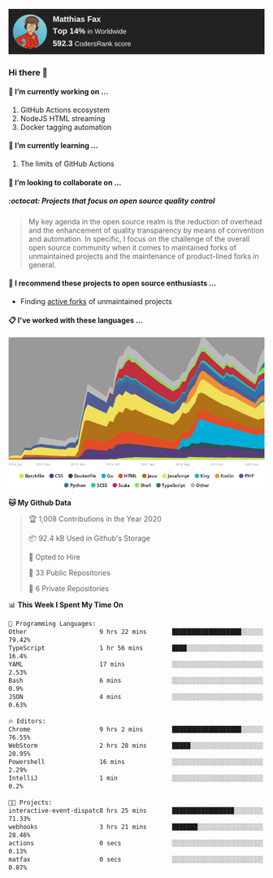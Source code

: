 [![Codersrank](assets/img/badge.png)](https://profile.codersrank.io/user/matfax)

### Hi there 👋

#### 🔭 I’m currently working on ...

1. GitHub Actions ecosystem
1. NodeJS HTML streaming
1. Docker tagging automation

#### 🌱 I’m currently learning ...

1. The limits of GitHub Actions

#### 👯 I’m looking to collaborate on ...

##### :octocat: Projects that focus on open source quality control
> My key agenda in the open source realm is the reduction of overhead and the enhancement of quality transparency by means of convention and automation. In specific, I focus on the challenge of the overall open source community when it comes to maintained forks of unmaintained projects and the maintenance of product-lined forks in general.

#### :rocket: I recommend these projects to open source enthusiasts ...

* Finding [active forks](https://github.com/techgaun/active-forks) of unmaintained projects

#### :clipboard: I've worked with these languages ...

[![Codersrank](assets/img/languages.png)](https://profile.codersrank.io/user/matfax)

<!--START_SECTION:waka-->
**🐱 My Github Data** 

> 🏆 1,008 Contributions in the Year 2020
 > 
> 📦 92.4 kB Used in Github's Storage 
 > 
> 💼 Opted to Hire
 > 
> 📜 33 Public Repositories
 > 
> 🔑 6 Private Repositories 

📊 **This Week I Spent My Time On** 

```text
💬 Programming Languages: 
Other                    9 hrs 22 mins       ███████████████████░░░░░░   79.42% 
TypeScript               1 hr 56 mins        ████░░░░░░░░░░░░░░░░░░░░░   16.4% 
YAML                     17 mins             ░░░░░░░░░░░░░░░░░░░░░░░░░   2.53% 
Bash                     6 mins              ░░░░░░░░░░░░░░░░░░░░░░░░░   0.9% 
JSON                     4 mins              ░░░░░░░░░░░░░░░░░░░░░░░░░   0.63%

🔥 Editors: 
Chrome                   9 hrs 2 mins        ███████████████████░░░░░░   76.55% 
WebStorm                 2 hrs 28 mins       █████░░░░░░░░░░░░░░░░░░░░   20.95% 
Powershell               16 mins             ░░░░░░░░░░░░░░░░░░░░░░░░░   2.29% 
IntelliJ                 1 min               ░░░░░░░░░░░░░░░░░░░░░░░░░   0.2%

🐱‍💻 Projects: 
interactive-event-dispatc8 hrs 25 mins       █████████████████░░░░░░░░   71.33% 
webhooks                 3 hrs 21 mins       ███████░░░░░░░░░░░░░░░░░░   28.46% 
actions                  0 secs              ░░░░░░░░░░░░░░░░░░░░░░░░░   0.13% 
matfax                   0 secs              ░░░░░░░░░░░░░░░░░░░░░░░░░   0.07%

```


<!--END_SECTION:waka-->

<!--
**matfax/matfax** is a ✨ _special_ ✨ repository because its `README.md` (this file) appears on your GitHub profile.

Here are some ideas to get you started:

- 🔭 I’m currently working on ...
- 🌱 I’m currently learning ...
- 👯 I’m looking to collaborate on ...
- 🤔 I’m looking for help with ...
- 💬 Ask me about ...
- 📫 How to reach me: ...
- 😄 Pronouns: ...
- ⚡ Fun fact: ...
-->
